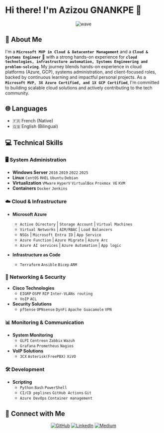 # Hi there! I'm Azizou GNANKPE 👋 

<div align="center">
  <img src="https://user-images.githubusercontent.com/18350557/176309783-0785949b-9127-417c-8b55-ab5a4333674e.gif" alt="wave" />
</div>

## 🚀 About Me
I'm a **`Microsoft MVP in Cloud & Datacenter Management`** and a **`Cloud & Systems Engineer`** 🌟 with a strong hands-on experience for **`cloud technologies, infrastructure automation, Systems Engineering and problem-solving`**. My journey blends hands-on experience in cloud platforms (Azure, GCP), systems administration, and client-focused roles, backed by continuous learning and impactful personal projects. As a **`Microsoft MVP, 3X Azure Certified, and 1X GCP Certified`**, I'm committed to building scalable cloud solutions and actively contributing to the tech community.
## 🌐 Languages
- 🇫🇷 French (Native)
- 🇬🇧 English (Bilingual)

## 💻 Technical Skills

### 🖥️ System Administration
- **Windows Server** `2016` `2019` `2022` `2025`
- **Linux** `CentOS` `RHEL` `Ubuntu` `Debian`
- **Virtualization** `VMware` `HyperV` `VirtualBox` `Proxmox VE` `KVM` 
- **Containers** `Docker` `Jenkins`

### ☁️ Cloud & Infrastructure
- **Microsoft Azure**
  - `Active Directory` | `Storage Account` | `Virtual Machines`
  - `Virtual Networks` | `AIM/RBAC` | `Load Balancers`
  - `NSGs` | `Microsoft Entra ID` | `App Service`
  - `Azure Function` | `Azure Migrate` | `Azure Arc`
  - `Azure AI services` | `Azure Automation` | `App logic`

- **Infrastructure as Code**
  - `Terraform` `Ansible` `Bicep` `ARM`

### 🔧 Networking & Security
- **Cisco Technologies**
  - `EIGRP` `OSPF` `RIP` `Inter-VLANs routing`
  - `VoIP` `ACL`
- **Security Solutions**
  - `pfSense` `OPNsense` `DynFi` `Apache Guacamole` `VPN`

### 📊 Monitoring & Communication
- **System Monitoring**
  - `GLPI` `Centreon` `Zabbix` `Wazuh`
  - `Grafana` `Prometheus` `Nagios`
- **VoIP Solutions**
  - `3CX` `Asterisk(FreePBX)` `XiVO`

### 🛠️ Development
- **Scripting**
  - `Python` `Bash` `PowerShell`
  - `CI/CD peplines` `GitHub Actions` `Git`
  - `Azure DevOps` `Container management`

## 🤝 Connect with Me

<div align="center">

[![GitHub](https://img.shields.io/badge/GitHub-Curious4Tech-181717?style=for-the-badge&logo=github&logoColor=white)](https://github.com/Curious4Tech)
[![LinkedIn](https://img.shields.io/badge/LinkedIn-Connect-0077B5?style=for-the-badge&logo=linkedin&logoColor=white)](https://www.linkedin.com/in/azizou-gnankpe/)
[![Medium](https://img.shields.io/badge/Medium-Follow-12100E?style=for-the-badge&logo=medium&logoColor=white)](http://www.medium.com/Curious4Tech)

</div>

                  
          
